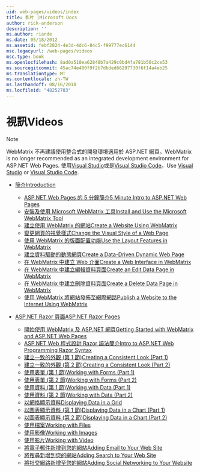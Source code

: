 ```yaml
---
uid: web-pages/videos/index
title: 影片 |Microsoft Docs
author: rick-anderson
description: ''
ms.author: riande
ms.date: 05/18/2012
ms.assetid: febf2824-4e3d-4dc6-84c5-f99777ec6144
msc.legacyurl: /web-pages/videos
msc.type: book
ms.openlocfilehash: 8ad0a510ea62848b7a429c0bd4fa781b50c2ce53
ms.sourcegitcommit: 45ac74e400f9f2b7dbded66297730f6f14a4eb25
ms.translationtype: MT
ms.contentlocale: zh-TW
ms.lasthandoff: 08/16/2018
ms.locfileid: "48252783"
---
```

<a name="videos"></a><span data-ttu-id="6184b-102">視訊</span><span class="sxs-lookup"><span data-stu-id="6184b-102">Videos</span></span>
====================

> [!NOTE] 
> <span data-ttu-id="6184b-103">WebMatrix 不再建議使用整合式的開發環境適用於 ASP.NET 網頁。</span><span class="sxs-lookup"><span data-stu-id="6184b-103">WebMatrix is no longer recommended as an integrated development environment for ASP.NET Web Pages.</span></span> <span data-ttu-id="6184b-104">使用[Visual Studio](xref:aspnet/web-pages/overview/getting-started/program-asp-net-web-pages-in-visual-studio)或是[Visual Studio Code](https://code.visualstudio.com/)。</span><span class="sxs-lookup"><span data-stu-id="6184b-104">Use [Visual Studio](xref:aspnet/web-pages/overview/getting-started/program-asp-net-web-pages-in-visual-studio) or [Visual Studio Code](https://code.visualstudio.com/).</span></span>

- [<span data-ttu-id="6184b-105">簡介</span><span class="sxs-lookup"><span data-stu-id="6184b-105">Introduction</span></span>](introduction/index.md)

    - [<span data-ttu-id="6184b-106">ASP.NET Web Pages 的 5 分鐘簡介</span><span class="sxs-lookup"><span data-stu-id="6184b-106">5 Minute Intro to ASP.NET Web Pages</span></span>](introduction/5-minute-introduction-to-aspnet-web-pages.md)
    - [<span data-ttu-id="6184b-107">安裝及使用 Microsoft WebMatrix 工具</span><span class="sxs-lookup"><span data-stu-id="6184b-107">Install and Use the Microsoft WebMatrix Tool</span></span>](introduction/install-and-use-the-microsoft-webmatrix-tool.md)
    - [<span data-ttu-id="6184b-108">建立使用 WebMatrix 的網站</span><span class="sxs-lookup"><span data-stu-id="6184b-108">Create a Website Using WebMatrix</span></span>](introduction/create-a-website-using-webmatrix.md)
    - [<span data-ttu-id="6184b-109">變更網頁的視覺樣式</span><span class="sxs-lookup"><span data-stu-id="6184b-109">Change the Visual Style of a Web Page</span></span>](introduction/change-the-visual-style-of-a-web-page.md)
    - [<span data-ttu-id="6184b-110">使用 WebMatrix 的版面配置功能</span><span class="sxs-lookup"><span data-stu-id="6184b-110">Use the Layout Features in WebMatrix</span></span>](introduction/use-the-layout-features-in-webmatrix.md)
    - [<span data-ttu-id="6184b-111">建立資料驅動的動態網頁</span><span class="sxs-lookup"><span data-stu-id="6184b-111">Create a Data-Driven Dynamic Web Page</span></span>](introduction/create-a-data-driven-dynamic-web-page.md)
    - [<span data-ttu-id="6184b-112">在 WebMatrix 中建立 Web 介面</span><span class="sxs-lookup"><span data-stu-id="6184b-112">Create a Web Interface in WebMatrix</span></span>](introduction/create-a-web-interface-in-webmatrix.md)
    - [<span data-ttu-id="6184b-113">在 WebMatrix 中建立編輯資料頁面</span><span class="sxs-lookup"><span data-stu-id="6184b-113">Create an Edit Data Page in WebMatrix</span></span>](introduction/create-an-edit-data-page-in-webmatrix.md)
    - [<span data-ttu-id="6184b-114">在 WebMatrix 中建立刪除資料頁面</span><span class="sxs-lookup"><span data-stu-id="6184b-114">Create a Delete Data Page in WebMatrix</span></span>](introduction/create-a-delete-data-page-in-webmatrix.md)
    - [<span data-ttu-id="6184b-115">使用 WebMatrix 將網站發佈至網際網路</span><span class="sxs-lookup"><span data-stu-id="6184b-115">Publish a Website to the Internet Using WebMatrix</span></span>](introduction/publish-a-website-to-the-internet-using-webmatrix.md)
- [<span data-ttu-id="6184b-116">ASP.NET Razor 頁面</span><span class="sxs-lookup"><span data-stu-id="6184b-116">ASP.NET Razor Pages</span></span>](aspnet-razor-pages/index.md)

    - [<span data-ttu-id="6184b-117">開始使用 WebMatrix 及 ASP.NET 網頁</span><span class="sxs-lookup"><span data-stu-id="6184b-117">Getting Started with WebMatrix and ASP.NET Web Pages</span></span>](aspnet-razor-pages/getting-started-with-webmatrix-and-aspnet-web-pages.md)
    - [<span data-ttu-id="6184b-118">ASP.NET Web 程式設計 Razor 語法簡介</span><span class="sxs-lookup"><span data-stu-id="6184b-118">Intro to ASP.NET Web Programming Razor Syntax</span></span>](aspnet-razor-pages/introduction-to-aspnet-web-programming-using-the-razor-syntax.md)
    - [<span data-ttu-id="6184b-119">建立一致的外觀 (第 1 節)</span><span class="sxs-lookup"><span data-stu-id="6184b-119">Creating a Consistent Look (Part 1)</span></span>](aspnet-razor-pages/creating-a-consistent-look-part-1.md)
    - [<span data-ttu-id="6184b-120">建立一致的外觀 (第 2 節)</span><span class="sxs-lookup"><span data-stu-id="6184b-120">Creating a Consistent Look (Part 2)</span></span>](aspnet-razor-pages/creating-a-consistent-look-part-2.md)
    - [<span data-ttu-id="6184b-121">使用表單 (第 1 節)</span><span class="sxs-lookup"><span data-stu-id="6184b-121">Working with Forms (Part 1)</span></span>](aspnet-razor-pages/working-with-forms-part-1.md)
    - [<span data-ttu-id="6184b-122">使用表單 (第 2 節)</span><span class="sxs-lookup"><span data-stu-id="6184b-122">Working with Forms (Part 2)</span></span>](aspnet-razor-pages/working-with-forms-part-2.md)
    - [<span data-ttu-id="6184b-123">使用資料 (第 1 節)</span><span class="sxs-lookup"><span data-stu-id="6184b-123">Working with Data (Part 1)</span></span>](aspnet-razor-pages/working-with-data-part-1.md)
    - [<span data-ttu-id="6184b-124">使用資料 (第 2 節)</span><span class="sxs-lookup"><span data-stu-id="6184b-124">Working with Data (Part 2)</span></span>](aspnet-razor-pages/working-with-data-part-2.md)
    - [<span data-ttu-id="6184b-125">以網格顯示資料</span><span class="sxs-lookup"><span data-stu-id="6184b-125">Displaying Data in a Grid</span></span>](aspnet-razor-pages/displaying-data-in-a-grid.md)
    - [<span data-ttu-id="6184b-126">以圖表顯示資料 (第 1 節)</span><span class="sxs-lookup"><span data-stu-id="6184b-126">Displaying Data in a Chart (Part 1)</span></span>](aspnet-razor-pages/displaying-data-in-a-chart-part-1.md)
    - [<span data-ttu-id="6184b-127">以圖表顯示資料 (第 2 節)</span><span class="sxs-lookup"><span data-stu-id="6184b-127">Displaying Data in a Chart (Part 2)</span></span>](aspnet-razor-pages/displaying-data-in-a-chart-part-2.md)
    - [<span data-ttu-id="6184b-128">使用檔案</span><span class="sxs-lookup"><span data-stu-id="6184b-128">Working with Files</span></span>](aspnet-razor-pages/working-with-files.md)
    - [<span data-ttu-id="6184b-129">使用影像</span><span class="sxs-lookup"><span data-stu-id="6184b-129">Working with Images</span></span>](aspnet-razor-pages/working-with-images.md)
    - [<span data-ttu-id="6184b-130">使用影片</span><span class="sxs-lookup"><span data-stu-id="6184b-130">Working with Video</span></span>](aspnet-razor-pages/working-with-video.md)
    - [<span data-ttu-id="6184b-131">將電子郵件新增到您的網站</span><span class="sxs-lookup"><span data-stu-id="6184b-131">Adding Email to Your Web Site</span></span>](aspnet-razor-pages/adding-email-to-your-web-site.md)
    - [<span data-ttu-id="6184b-132">將搜尋新增到您的網站</span><span class="sxs-lookup"><span data-stu-id="6184b-132">Adding Search to Your Web Site</span></span>](aspnet-razor-pages/adding-search-to-your-web-site.md)
    - [<span data-ttu-id="6184b-133">將社交網路新增至您的網站</span><span class="sxs-lookup"><span data-stu-id="6184b-133">Adding Social Networking to Your Website</span></span>](aspnet-razor-pages/adding-social-networking-to-your-website.md)
